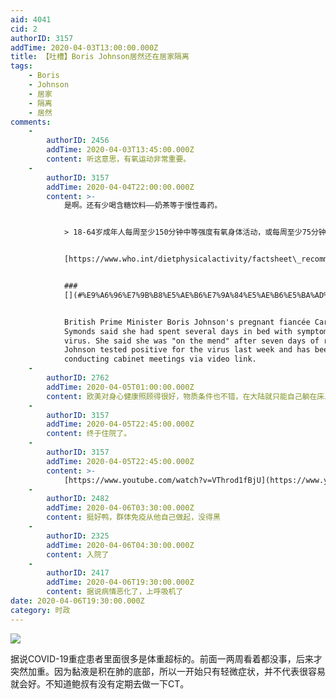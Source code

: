 ```yaml
---
aid: 4041
cid: 2
authorID: 3157
addTime: 2020-04-03T13:00:00.000Z
title: 【吐槽】Boris Johnson居然还在居家隔离
tags:
    - Boris
    - Johnson
    - 居家
    - 隔离
    - 居然
comments:
    -
        authorID: 2456
        addTime: 2020-04-03T13:45:00.000Z
        content: 听这意思，有氧运动非常重要。
    -
        authorID: 3157
        addTime: 2020-04-04T22:00:00.000Z
        content: >-
            是啊。还有少喝含糖饮料——奶茶等于慢性毒药。


            > 18-64岁成年人每周至少150分钟中等强度有氧身体活动，或每周至少75分钟高强度有氧身体活动，或中等和高强度两种活动相当量的组合。


            [https://www.who.int/dietphysicalactivity/factsheet\_recommendations/zh/](https://www.who.int/dietphysicalactivity/factsheet_recommendations/zh/)


            ###
            [](#%E9%A6%96%E7%9B%B8%E5%AE%B6%E7%9A%84%E5%AE%B6%E5%BA%AD%E8%81%9A%E9%9B%86%E4%BC%A0%E6%92%AD)首相家的家庭聚集传播


            British Prime Minister Boris Johnson's pregnant fiancée Carrie
            Symonds said she had spent several days in bed with symptoms of the
            virus. She said she was "on the mend" after seven days of rest. Mr
            Johnson tested positive for the virus last week and has been
            conducting cabinet meetings via video link.
    -
        authorID: 2762
        addTime: 2020-04-05T01:00:00.000Z
        content: 欧美对身心健康照顾得很好，物质条件也不错，在大陆就只能自己躺在床上奄奄一息，没人会多管你。
    -
        authorID: 3157
        addTime: 2020-04-05T22:45:00.000Z
        content: 终于住院了。
    -
        authorID: 3157
        addTime: 2020-04-05T22:45:00.000Z
        content: >-
            [https://www.youtube.com/watch?v=VThrod1fBjU](https://www.youtube.com/watch?v=VThrod1fBjU)
    -
        authorID: 2482
        addTime: 2020-04-06T03:30:00.000Z
        content: 挺好鸭，群体免疫从他自己做起，没得黑
    -
        authorID: 2325
        addTime: 2020-04-06T04:30:00.000Z
        content: 入院了
    -
        authorID: 2417
        addTime: 2020-04-06T19:30:00.000Z
        content: 据说病情恶化了，上呼吸机了
date: 2020-04-06T19:30:00.000Z
category: 时政
---
```


![](https://i.dailymail.co.uk/1s/2020/01/14/09/23376818-0-image-a-32_1578994182199.jpg)

据说COVID-19重症患者里面很多是体重超标的。前面一两周看着都没事，后来才突然加重。因为黏液是积在肺的底部，所以一开始只有轻微症状，并不代表很容易就会好。不知道鲍叔有没有定期去做一下CT。
